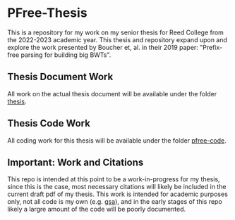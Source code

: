 # PFree-Thesis
This is a repository for my work on my senior thesis for Reed College from the 2022-2023 academic year. This thesis and repository expand upon and explore the work presented by Boucher et, al. in their 2019 paper: "Prefix-free parsing for building big BWTs".

## Thesis Document Work
All work on the actual thesis document will be available under the folder [thesis](https://github.com/rqberry/PFree-Thesis/tree/main/thesis).

## Thesis Code Work
All coding work for this thesis will be available under the folder [pfree-code](https://github.com/rqberry/PFree-Thesis/tree/main/pfree-code).

## Important: Work and Citations
This repo is intended at this point to be a work-in-progress for my thesis, since this is the case, most necessary citations will likely be included in the current draft pdf of my thesis. This work is intended for academic purposes only, not all code is my own (e.g. [gsa](https://github.com/rqberry/PFree-Thesis/tree/main/pfree-code/gsa)), and in the early stages of this repo likely a largre amount of the code will be poorly documented. 

